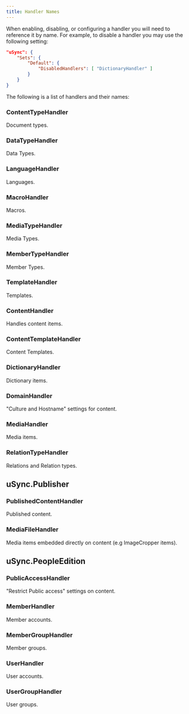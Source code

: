 ```yaml
---
title: Handler Names
---
```

 

When enabling, disabling, or configuring a handler you will need to reference it by name. For example, to disable a handler you may use the following setting: 

```json title=appsettings.json
"uSync": {
    "Sets": {
        "Default": {
            "DisabledHandlers": [ "DictionaryHandler" ]
        }
    }
}
```

The following is a list of handlers and their names: 

<!--Handler Name | Default Group | Description-->

### ContentTypeHandler 
<!--| Settings | -->
Document types.

### DataTypeHandler 
<!--| Settings | -->
Data Types.

### LanguageHandler 
<!--| Settings | -->
Languages.

### MacroHandler 
<!--| Settings | -->
Macros.

### MediaTypeHandler 
<!--| Settings | -->
Media Types.

### MemberTypeHandler 
<!--| Settings | -->
Member Types.

### TemplateHandler 
<!--| Settings | -->
Templates.

### ContentHandler 
<!--| Content | -->
Handles content items.

### ContentTemplateHandler 
<!--| Content | -->
Content Templates. 

### DictionaryHandler 
<!--| Content | -->
Dictionary items.

### DomainHandler 
<!--| Content | -->
"Culture and Hostname" settings for content.

### MediaHandler 
<!--| Content | -->
Media items.

### RelationTypeHandler 
<!--| Content | -->
Relations and Relation types.

## uSync.Publisher 
<!--Handler Name | Default Group | Description-->

### PublishedContentHandler 
<!-- | Content | -->
Published content.

### MediaFileHandler 
<!--| Content | -->
Media items embedded directly on content (e.g ImageCropper items).

## uSync.PeopleEdition
<!--Handler Name | Default Group | Description-->

### PublicAccessHandler 
<!--| Members |--> 
"Restrict Public access" settings on content.

### MemberHandler 
<!--| Members | -->
Member accounts.

### MemberGroupHandler 
<!--| Members | -->
Member groups.

### UserHandler 
<!--| Users | -->
User accounts.

### UserGroupHandler 
<!--| Users | -->
User groups.
